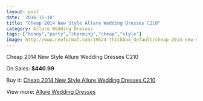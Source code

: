 ```yaml
---
layout: post
date: '2016-11-10'
title: "Cheap 2014 New Style Allure Wedding Dresses C210"
category: Allure Wedding Dresses
tags: ["bonny","party","charming","cheap","style"]
image: http://www.neoformal.com/19524-thickbox_default/cheap-2014-new-style-allure-wedding-dresses-c210.jpg
---
```

Cheap 2014 New Style Allure Wedding Dresses C210

On Sales: **$440.99**
<a href="https://www.neoformal.com/en/allure-wedding-dresses-2014/6260-cheap-2014-new-style-allure-wedding-dresses-c210.html"><amp-img layout="responsive" width="600" height="600" src="//www.neoformal.com/19524-thickbox_default/cheap-2014-new-style-allure-wedding-dresses-c210.jpg" alt="Cheap 2014 New Style Allure Wedding Dresses C210 0" /></a>
<a href="https://www.neoformal.com/en/allure-wedding-dresses-2014/6260-cheap-2014-new-style-allure-wedding-dresses-c210.html"><amp-img layout="responsive" width="600" height="600" src="//www.neoformal.com/19525-thickbox_default/cheap-2014-new-style-allure-wedding-dresses-c210.jpg" alt="Cheap 2014 New Style Allure Wedding Dresses C210 1" /></a>
<a href="https://www.neoformal.com/en/allure-wedding-dresses-2014/6260-cheap-2014-new-style-allure-wedding-dresses-c210.html"><amp-img layout="responsive" width="600" height="600" src="//www.neoformal.com/19526-thickbox_default/cheap-2014-new-style-allure-wedding-dresses-c210.jpg" alt="Cheap 2014 New Style Allure Wedding Dresses C210 2" /></a>

Buy it: [Cheap 2014 New Style Allure Wedding Dresses C210](https://www.neoformal.com/en/allure-wedding-dresses-2014/6260-cheap-2014-new-style-allure-wedding-dresses-c210.html "Cheap 2014 New Style Allure Wedding Dresses C210")

View more: [Allure Wedding Dresses](https://www.neoformal.com/en/82-allure-wedding-dresses-2014 "Allure Wedding Dresses")
